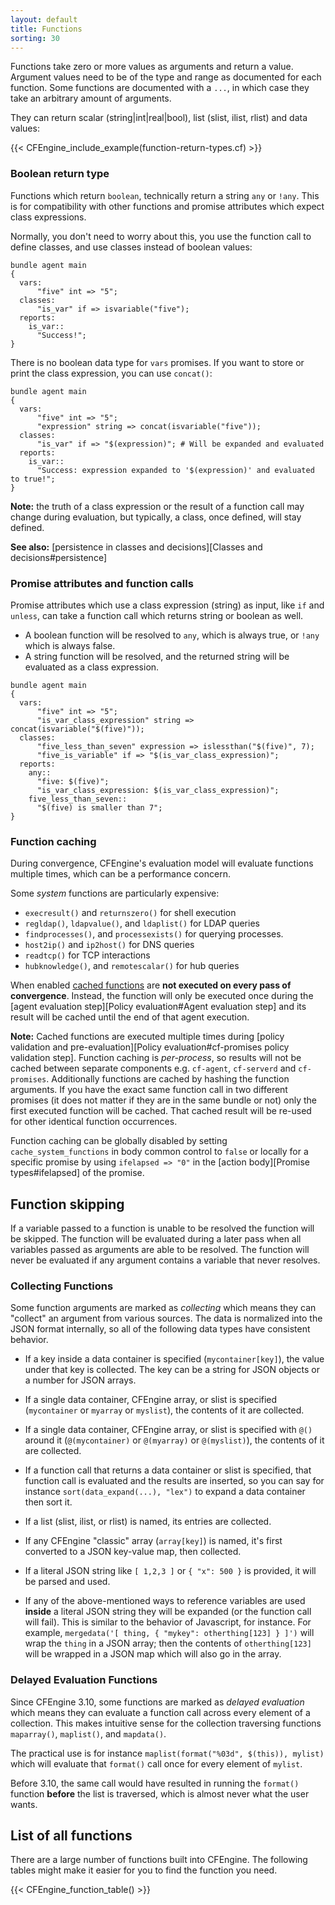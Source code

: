 ```yaml
---
layout: default
title: Functions
sorting: 30
---
```


Functions take zero or more values as arguments and return a value.
Argument values need to be of the type and range as documented for each
function. Some functions are documented with a `...`, in which case they
take an arbitrary amount of arguments.

They can return scalar (string|int|real|bool), list (slist, ilist, rlist) and data values:

{{< CFEngine_include_example(function-return-types.cf) >}}

### Boolean return type

Functions which return `boolean`, technically return a string `any` or `!any`.
This is for compatibility with other functions and promise attributes which
expect class expressions.

Normally, you don't need to worry about this, you use the function call to
define classes, and use classes instead of boolean values:

```cf3
bundle agent main
{
  vars:
      "five" int => "5";
  classes:
      "is_var" if => isvariable("five");
  reports:
    is_var::
      "Success!";
}
```

There is no boolean data type for `vars` promises.
If you want to store or print the class expression, you can use `concat()`:

```cf3
bundle agent main
{
  vars:
      "five" int => "5";
      "expression" string => concat(isvariable("five"));
  classes:
      "is_var" if => "$(expression)"; # Will be expanded and evaluated
  reports:
    is_var::
      "Success: expression expanded to '$(expression)' and evaluated to true!";
}
```

**Note:** the truth of a class expression or the result of a function call may
change during evaluation, but typically, a class, once defined, will stay defined.

**See also:** [persistence in classes and decisions][Classes and decisions#persistence]

### Promise attributes and function calls

Promise attributes which use a class expression (string) as input, like `if`
and `unless`, can take a function call which returns string or boolean as well.

* A boolean function will be resolved to `any`, which is always true, or `!any`
  which is always false.
* A string function will be resolved, and the returned string will be
  evaluated as a class expression.

```cf3
bundle agent main
{
  vars:
      "five" int => "5";
      "is_var_class_expression" string => concat(isvariable("$(five)"));
  classes:
      "five_less_than_seven" expression => islessthan("$(five)", 7);
      "five_is_variable" if => "$(is_var_class_expression)";
  reports:
    any::
      "five: $(five)";
      "is_var_class_expression: $(is_var_class_expression)";
    five_less_than_seven::
      "$(five) is smaller than 7";
}
```

### Function caching

During convergence, CFEngine's evaluation model will evaluate
functions multiple times, which can be a performance concern.

Some _system_ functions are particularly expensive:

<!--

You can get this list automatically with cf-promises --syntax-description json and a little jq.

cf-promises --syntax-description json | jq '.functions | with_entries(select(.value.cached==true)) | keys[]'
-->

* `execresult()` and `returnszero()` for shell execution
* `regldap()`, `ldapvalue()`, and `ldaplist()` for LDAP queries
* `findprocesses()`, and `processexists()` for querying processes.
* `host2ip()` and `ip2host()` for DNS queries
* `readtcp()` for TCP interactions
* `hubknowledge()`, and `remotescalar()` for hub queries

When enabled
[cached functions](https://docs.cfengine.com/docs/{{site.cfengine.branch}}/search.html?q=The+return+value+is+cached)
are **not executed on every pass of convergence**. Instead, the function will
only be executed once during the
[agent evaluation step][Policy evaluation#Agent evaluation step]
and its result will be cached until the end of that agent execution.

**Note:** Cached functions are executed multiple times during
[policy validation and pre-evaluation][Policy evaluation#cf-promises policy validation step].
Function caching is *per-process*, so results will not be cached between
separate components e.g. `cf-agent`, `cf-serverd` and `cf-promises`.
Additionally functions are cached by hashing the function arguments. If you have
the exact same function call in two different promises (it does not matter if
they are in the same bundle or not) only the first executed function will be
cached. That cached result will be re-used for other identical function
occurrences.

Function caching can be globally disabled by setting `cache_system_functions` in
body common control to `false` or locally for a specific promise by using
`ifelapsed => "0"` in the [action body][Promise types#ifelapsed]
of the promise.

## Function skipping

If a variable passed to a function is unable to be resolved the function will
be skipped. The function will be evaluated during a later pass when all
variables passed as arguments are able to be resolved. The function will never
be evaluated if any argument contains a variable that never resolves.

### Collecting Functions

Some function arguments are marked as *collecting* which means they
can "collect" an argument from various sources. The data is normalized
into the JSON format internally, so all of the following data types
have consistent behavior.

* If a key inside a data container is specified (`mycontainer[key]`),
the value under that key is collected. The key can be a string for
JSON objects or a number for JSON arrays.

* If a single data container, CFEngine array, or slist is specified
(`mycontainer` or `myarray` or `myslist`), the contents of it are
collected.

* If a single data container, CFEngine array, or slist is specified
with `@()` around it (`@(mycontainer)` or `@(myarray)` or
`@(myslist)`), the contents of it are collected.

* If a function call that returns a data container or slist is
  specified, that function call is evaluated and the results are
  inserted, so you can say for instance `sort(data_expand(...), "lex")`
  to expand a data container then sort it.

* If a list (slist, ilist, or rlist) is named, its entries are collected.

* If any CFEngine "classic" array (`array[key]`) is named, it's first
converted to a JSON key-value map, then collected.

* If a literal JSON string like `[ 1,2,3 ]` or `{ "x": 500 }` is
provided, it will be parsed and used.

* If any of the above-mentioned ways to reference variables are used
**inside** a literal JSON string they will be expanded (or the
function call will fail). This is similar to the behavior of
Javascript, for instance.  For example, `mergedata('[ thing, { "mykey": otherthing[123] } ]')`
will wrap the `thing` in a JSON array; then the contents of
`otherthing[123]` will be wrapped in a JSON map which will also go in
the array.

### Delayed Evaluation Functions

Since CFEngine 3.10, some functions are marked as *delayed evaluation* which
means they can evaluate a function call across every element of a collection.
This makes intuitive sense for the collection traversing functions `maparray()`,
`maplist()`, and `mapdata()`.

The practical use is for instance `maplist(format("%03d", $(this)), mylist)`
which will evaluate that `format()` call once for every element of `mylist`.

Before 3.10, the same call would have resulted in running the `format()`
function **before** the list is traversed, which is almost never what the user
wants.

## List of all functions

There are a large number of functions built into CFEngine. The following
tables might make it easier for you to find the function you need.

{{< CFEngine_function_table() >}}

